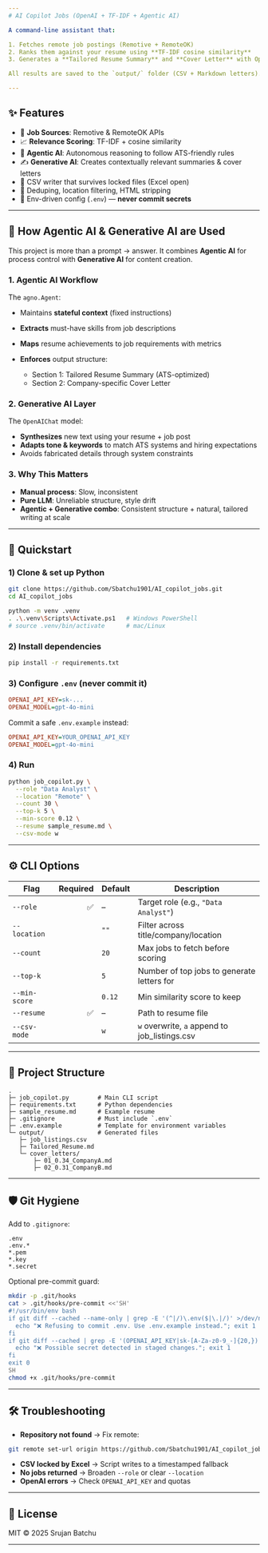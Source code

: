 ```yaml
---
# AI Copilot Jobs (OpenAI + TF-IDF + Agentic AI)

A command-line assistant that:

1. Fetches remote job postings (Remotive + RemoteOK)
2. Ranks them against your resume using **TF-IDF cosine similarity**
3. Generates a **Tailored Resume Summary** and **Cover Letter** with OpenAI using an **Agentic AI architecture**

All results are saved to the `output/` folder (CSV + Markdown letters).

---
```


## ✨ Features

* 🔎 **Job Sources**: Remotive & RemoteOK APIs
* 📈 **Relevance Scoring**: TF-IDF + cosine similarity
* 🤖 **Agentic AI**: Autonomous reasoning to follow ATS-friendly rules
* ✍️ **Generative AI**: Creates contextually relevant summaries & cover letters
* 🧹 CSV writer that survives locked files (Excel open)
* 🧯 Deduping, location filtering, HTML stripping
* 🔐 Env-driven config (`.env`) — **never commit secrets**

---

## 🤖 How Agentic AI & Generative AI are Used

This project is more than a prompt → answer.
It combines **Agentic AI** for process control with **Generative AI** for content creation.

### 1. Agentic AI Workflow

The `agno.Agent`:

* Maintains **stateful context** (fixed instructions)
* **Extracts** must-have skills from job descriptions
* **Maps** resume achievements to job requirements with metrics
* **Enforces** output structure:

  * Section 1: Tailored Resume Summary (ATS-optimized)
  * Section 2: Company-specific Cover Letter

### 2. Generative AI Layer

The `OpenAIChat` model:

* **Synthesizes** new text using your resume + job post
* **Adapts tone & keywords** to match ATS systems and hiring expectations
* Avoids fabricated details through system constraints

### 3. Why This Matters

* **Manual process**: Slow, inconsistent
* **Pure LLM**: Unreliable structure, style drift
* **Agentic + Generative combo**: Consistent structure + natural, tailored writing at scale

---

## 🚀 Quickstart

### 1) Clone & set up Python

```bash
git clone https://github.com/Sbatchu1901/AI_copilot_jobs.git
cd AI_copilot_jobs

python -m venv .venv
. .\.venv\Scripts\Activate.ps1   # Windows PowerShell
# source .venv/bin/activate      # mac/Linux
```

### 2) Install dependencies

```bash
pip install -r requirements.txt
```

### 3) Configure `.env` (never commit it)

```ini
OPENAI_API_KEY=sk-...
OPENAI_MODEL=gpt-4o-mini
```

Commit a safe `.env.example` instead:

```ini
OPENAI_API_KEY=YOUR_OPENAI_API_KEY
OPENAI_MODEL=gpt-4o-mini
```

### 4) Run

```bash
python job_copilot.py \
  --role "Data Analyst" \
  --location "Remote" \
  --count 30 \
  --top-k 5 \
  --min-score 0.12 \
  --resume sample_resume.md \
  --csv-mode w
```

---

## ⚙️ CLI Options

| Flag          | Required | Default | Description                                    |
| ------------- | -------: | ------- | ---------------------------------------------- |
| `--role`      |        ✅ | –       | Target role (e.g., `"Data Analyst"`)           |
| `--location`  |          | `""`    | Filter across title/company/location           |
| `--count`     |          | `20`    | Max jobs to fetch before scoring               |
| `--top-k`     |          | `5`     | Number of top jobs to generate letters for     |
| `--min-score` |          | `0.12`  | Min similarity score to keep                   |
| `--resume`    |        ✅ | –       | Path to resume file                            |
| `--csv-mode`  |          | `w`     | `w` overwrite, `a` append to job\_listings.csv |

---

## 📂 Project Structure

```
.
├─ job_copilot.py        # Main CLI script
├─ requirements.txt      # Python dependencies
├─ sample_resume.md      # Example resume
├─ .gitignore            # Must include `.env`
├─ .env.example          # Template for environment variables
└─ output/               # Generated files
   ├─ job_listings.csv
   ├─ Tailored_Resume.md
   └─ cover_letters/
       ├─ 01_0.34_CompanyA.md
       ├─ 02_0.31_CompanyB.md
```

---

## 🛡️ Git Hygiene

Add to `.gitignore`:

```
.env
.env.*
*.pem
*.key
*.secret
```

Optional pre-commit guard:

```bash
mkdir -p .git/hooks
cat > .git/hooks/pre-commit <<'SH'
#!/usr/bin/env bash
if git diff --cached --name-only | grep -E '(^|/)\.env($|\.|/)' >/dev/null; then
  echo "❌ Refusing to commit .env. Use .env.example instead."; exit 1
fi
if git diff --cached | grep -E '(OPENAI_API_KEY|sk-[A-Za-z0-9_-]{20,})' >/dev/null; then
  echo "❌ Possible secret detected in staged changes."; exit 1
fi
exit 0
SH
chmod +x .git/hooks/pre-commit
```

---

## 🛠 Troubleshooting

* **Repository not found** → Fix remote:

```bash
git remote set-url origin https://github.com/Sbatchu1901/AI_copilot_jobs.git
```

* **CSV locked by Excel** → Script writes to a timestamped fallback
* **No jobs returned** → Broaden `--role` or clear `--location`
* **OpenAI errors** → Check `OPENAI_API_KEY` and quotas

---

## 📜 License

MIT © 2025 Srujan Batchu

---
